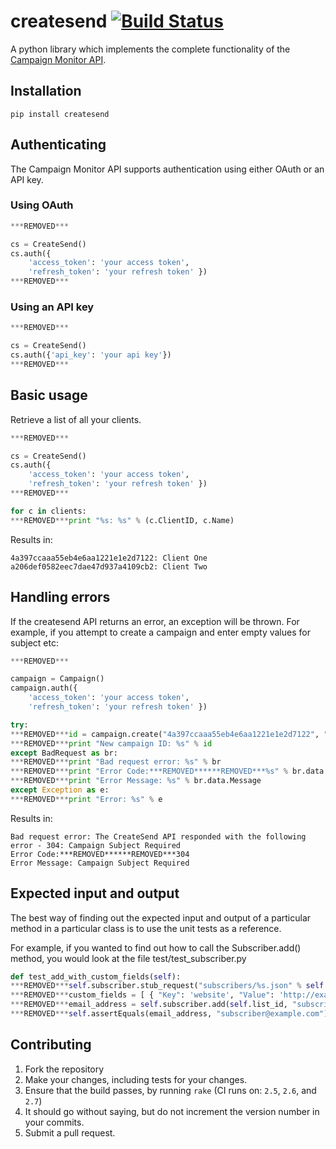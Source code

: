 # createsend [![Build Status](https://secure.travis-ci.org/campaignmonitor/createsend-python.png)][travis]
A python library which implements the complete functionality of the [Campaign Monitor API](http://www.campaignmonitor.com/api/).

[travis]: http://travis-ci.org/campaignmonitor/createsend-python

## Installation

```
pip install createsend
```

## Authenticating

The Campaign Monitor API supports authentication using either OAuth or an API key.

### Using OAuth

```python
***REMOVED***

cs = CreateSend()
cs.auth({
	'access_token': 'your access token',
	'refresh_token': 'your refresh token' })
***REMOVED***
```

### Using an API key

```python
***REMOVED***

cs = CreateSend()
cs.auth({'api_key': 'your api key'})
***REMOVED***
```

## Basic usage
Retrieve a list of all your clients.

```python
***REMOVED***

cs = CreateSend()
cs.auth({
	'access_token': 'your access token',
	'refresh_token': 'your refresh token' })
***REMOVED***

for c in clients:
***REMOVED***print "%s: %s" % (c.ClientID, c.Name)
```

Results in:

```
4a397ccaaa55eb4e6aa1221e1e2d7122: Client One
a206def0582eec7dae47d937a4109cb2: Client Two
```

## Handling errors
If the createsend API returns an error, an exception will be thrown. For example, if you attempt to create a campaign and enter empty values for subject etc:

```python
***REMOVED***

campaign = Campaign()
campaign.auth({
	'access_token': 'your access token',
	'refresh_token': 'your refresh token' })

try:
***REMOVED***id = campaign.create("4a397ccaaa55eb4e6aa1221e1e2d7122", "", "", "", "", "", "", "", [], [])
***REMOVED***print "New campaign ID: %s" % id
except BadRequest as br:
***REMOVED***print "Bad request error: %s" % br
***REMOVED***print "Error Code:***REMOVED******REMOVED***%s" % br.data.Code
***REMOVED***print "Error Message: %s" % br.data.Message
except Exception as e:
***REMOVED***print "Error: %s" % e
```

Results in:

```
Bad request error: The CreateSend API responded with the following error - 304: Campaign Subject Required
Error Code:***REMOVED******REMOVED***304
Error Message: Campaign Subject Required
```

## Expected input and output
The best way of finding out the expected input and output of a particular method in a particular class is to use the unit tests as a reference.

For example, if you wanted to find out how to call the Subscriber.add() method, you would look at the file test/test_subscriber.py

```python
def test_add_with_custom_fields(self):
***REMOVED***self.subscriber.stub_request("subscribers/%s.json" % self.list_id, "add_subscriber.json")
***REMOVED***custom_fields = [ { "Key": 'website', "Value": 'http://example.com/' } ]
***REMOVED***email_address = self.subscriber.add(self.list_id, "subscriber@example.com", "Subscriber", custom_fields, True)
***REMOVED***self.assertEquals(email_address, "subscriber@example.com")
```

## Contributing
1. Fork the repository
2. Make your changes, including tests for your changes.
3. Ensure that the build passes, by running `rake` (CI runs on: `2.5`, `2.6`, and `2.7`)
4. It should go without saying, but do not increment the version number in your commits.
5. Submit a pull request.

